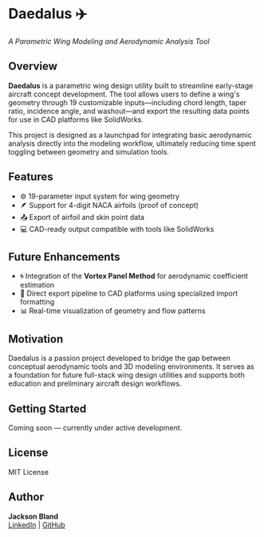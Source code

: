 # Daedalus ✈️  
_A Parametric Wing Modeling and Aerodynamic Analysis Tool_

## Overview

**Daedalus** is a parametric wing design utility built to streamline early-stage aircraft concept development. The tool allows users to define a wing's geometry through 19 customizable inputs—including chord length, taper ratio, incidence angle, and washout—and export the resulting data points for use in CAD platforms like SolidWorks.

This project is designed as a launchpad for integrating basic aerodynamic analysis directly into the modeling workflow, ultimately reducing time spent toggling between geometry and simulation tools.

## Features

- ⚙️ 19-parameter input system for wing geometry
- 🪶 Support for 4-digit NACA airfoils (proof of concept)
- 📤 Export of airfoil and skin point data
- 💻 CAD-ready output compatible with tools like SolidWorks

## Future Enhancements

- 🌀 Integration of the **Vortex Panel Method** for aerodynamic coefficient estimation
- 📐 Direct export pipeline to CAD platforms using specialized import formatting
- 📊 Real-time visualization of geometry and flow patterns

## Motivation

Daedalus is a passion project developed to bridge the gap between conceptual aerodynamic tools and 3D modeling environments. It serves as a foundation for future full-stack wing design utilities and supports both education and preliminary aircraft design workflows.

## Getting Started

Coming soon — currently under active development.

## License

MIT License

## Author

**Jackson Bland**  
[LinkedIn](https://www.linkedin.com/in/jacksonbland) | [GitHub](https://github.com/jackson-bland)
